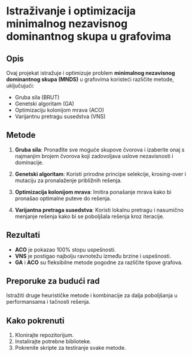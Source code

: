 # Istraživanje i optimizacija minimalnog nezavisnog dominantnog skupa u grafovima

## Opis
Ovaj projekat istražuje i optimizuje problem **minimalnog nezavisnog dominantnog skupa (MNDS)** u grafovima koristeći različite metode, uključujući:

- Gruba sila (BRUT)
- Genetski algoritam (GA)
- Optimizaciju kolonijom mrava (ACO)
- Varijantnu pretragu susedstva (VNS)

## Metode
1. **Gruba sila**: Pronađite sve moguće skupove čvorova i izaberite onaj s najmanjim brojem čvorova koji zadovoljava uslove nezavisnosti i dominacije.
   
2. **Genetski algoritam**: Koristi prirodne principe selekcije, krosing-over i mutaciju za pronalaženje približnih rešenja.

3. **Optimizacija kolonijom mrava**: Imitira ponašanje mrava kako bi pronašao optimalne puteve do rešenja.

4. **Varijantna pretraga susedstva**: Koristi lokalnu pretragu i nasumično menjanje rešenja kako bi se poboljšala rešenja kroz iteracije.

## Rezultati
- **ACO** je pokazao 100% stopu uspešnosti.
- **VNS** je postigao najbolju ravnotežu između brzine i uspešnosti.
- **GA** i **ACO** su fleksibilne metode pogodne za različite tipove grafova.

## Preporuke za budući rad
Istražiti druge heurističke metode i kombinacije za dalja poboljšanja u performansama i tačnosti rešenja.

## Kako pokrenuti
1. Klonirajte repozitorijum.
2. Instalirajte potrebne biblioteke.
3. Pokrenite skripte za testiranje svake metode.
